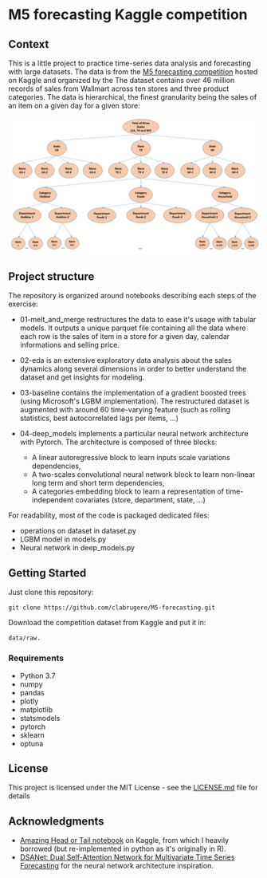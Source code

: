 # M5 forecasting Kaggle competition

## Context
This is a little project to practice time-series data analysis and forecasting with large datasets. The data is from the [M5 forecasting competition](https://www.kaggle.com/c/m5-forecasting-accuracy/overview) hosted on Kaggle and organized by the 
The dataset contains over 46 million records of sales from Wallmart across ten stores and three product categories. The data is hierarchical, the finest granularity being the sales of an item on a given day for a given store:

![alt text](static/data-hierarchy.png "data structure")

## Project structure
The repository is organized around notebooks describing each steps of the exercise:
* 01-melt_and_merge restructures the data to ease it's usage with tabular models. It outputs a unique parquet file containing all the data where each row is the sales of item in a store for a given day, calendar informations and selling price.

* 02-eda is an extensive exploratory data analysis about the sales dynamics along several dimensions in order to better understand the dataset and get insights for modeling.

* 03-baseline contains the implementation of a gradient boosted trees (using Microsoft's LGBM implementation). The restructured dataset is augmented with around 60 time-varying feature (such as rolling statistics, best autocorrelated lags per items, ...)

* 04-deep_models implements a particular neural network architecture with Pytorch. The architecture is composed of three blocks: 
    * A linear autoregressive block to learn inputs scale variations dependencies,
    * A two-scales convolutional neural network block to learn non-linear long term and short term dependencies,
    * A categories embedding block to learn a representation of time-independent covariates (store, department, state, ...)

For readability, most of the code is packaged dedicated files:
* operations on dataset in dataset.py
* LGBM model in models.py
* Neural network in deep_models.py

## Getting Started

Just clone this repository:
```
git clone https://github.com/clabrugere/M5-forecasting.git
```

Download the competition dataset from Kaggle and put it in:
```
data/raw.
```

### Requirements

* Python 3.7
* numpy
* pandas
* plotly
* matplotlib
* statsmodels
* pytorch
* sklearn
* optuna

## License

This project is licensed under the MIT License - see the [LICENSE.md](LICENSE.md) file for details

## Acknowledgments
* [Amazing Head or Tail notebook](https://www.kaggle.com/headsortails/back-to-predict-the-future-interactive-m5-eda) on Kaggle, from which I heavily borrowed (but re-implemented in python as it's originally in R).
* [DSANet: Dual Self-Attention Network for Multivariate Time Series Forecasting](https://dl.acm.org/doi/10.1145/3357384.3358132) for the neural network architecture inspiration.
